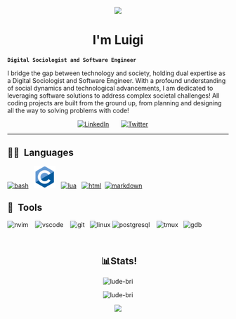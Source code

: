 <p align="center">
  <img src="https://capsule-render.vercel.app/api?type=venom&height=200&color=1fcf9a&text=Hello!&fontAlignY=73&animation=fadeIn&fontColor=f7fcfb" />
</p>
<h1 align="center"> I'm Luigi </h1>

**`Digital Sociologist and Software Engineer`**

I bridge the gap between technology and society, holding dual expertise as a Digital Sociologist and Software Engineer. With a profound understanding of social dynamics and technological advancements, I am dedicated to leveraging software solutions to address complex societal challenges! All coding projects are built from the ground up, from planning and designing all the way to solving problems with code!

<!-- Social icons section -->
<p align="center">
  <a href="https://www.linkedin.com/in/luigi-piantavinha/"><img width="32px" alt="LinkedIn" title="LinkedIn" src="https://i.imgur.com/yRpa1dQ.png"/></a>
  &#8287;&#8287;&#8287;&#8287;&#8287;
  <a href="https://twitter.com/Piantavinha_"><img width="32px" alt="Twitter" title="Twitter" src="https://i.imgur.com/AixJgnm.png"/></a>
  &#8287;&#8287;&#8287;&#8287;&#8287;
<!--   &#8287;&#8287;&#8287;&#8287;&#8287;
  <a href="http://eyl327.mywebcommunity.org/promos/"><img width="32px" alt="Free Stuff" title="Free gifts for you" src="https://i.imgur.com/0uVwkoZ.png"/></a> -->
</p>
<hr>
<h2>👨‍💻 &nbsp;Languages </h2>
<p align="left" />
<a href="https://www.gnu.org/software/bash/"><img src="https://bashlogo.com/img/symbol/png/full_colored_light.png" alt="bash" width="50" height="50"/></a>&nbsp;&nbsp;
<a href="https://www.learn-c.org"><img src="https://raw.githubusercontent.com/devicons/devicon/master/icons/c/c-original.svg" alt="c" width="50" height="50"/></a>&nbsp;&nbsp;
<a href="https://www.lua.org"><img src="https://upload.wikimedia.org/wikipedia/commons/c/cf/Lua-Logo.svg" alt="lua" width="50" height="50"/></a>&nbsp;&nbsp; 
<a href="https://html.spec.whatwg.org"><img src="https://cdn-icons-png.flaticon.com/512/732/732212.png" alt="html" width="50" height="50"/></a>&nbsp;
<a href="https://html.spec.whatwg.org"><img src="https://boost.space/wp-content/uploads/2022/06/markdown.png" alt="markdown" width="50" height="50"/> </a>
</p>

<h2> 🧰 &nbsp;Tools </h2>
<p align="left">
<img src="https://cdn.jsdelivr.net/gh/devicons/devicon@latest/icons/neovim/neovim-original.svg" alt="nvim" width="50" height="50" /> </a>&nbsp;&nbsp;
<img src="https://cdn.jsdelivr.net/gh/devicons/devicon@latest/icons/vscode/vscode-original.svg" alt="vscode" width="50" height="50"/> </a>&nbsp;&nbsp;
<img src="https://www.vectorlogo.zone/logos/git-scm/git-scm-icon.svg" alt="git" width="50" height="50"/> </a>&nbsp;
<img src="https://icons.iconarchive.com/icons/dakirby309/simply-styled/256/OS-Linux-icon.png" alt="linux" width="50" height="50"/> </a>
<img src="https://upload.wikimedia.org/wikipedia/commons/2/29/Postgresql_elephant.svg" alt="postgresql" width="50" height="50"/> </a>&nbsp;&nbsp; 
<img src="https://cdn.worldvectorlogo.com/logos/tmux.svg" alt="tmux" width="50" height="50"/>&nbsp;&nbsp;
<img src="https://upload.wikimedia.org/wikipedia/commons/8/83/The_GNU_logo.png" alt="gdb" width="50" height="50"/></a>&nbsp;&nbsp; 
</p>

<br>

<h2 align="center"> &nbsp;📊Stats! </h2>
<p align="center"> <img src="https://github-readme-stats.vercel.app/api?username=lude-bri&show_icons=true&locale=en&theme=vue-dark" alt="lude-bri" /> </p>
<p align="center"> <img src="https://github-readme-stats.vercel.app/api/top-langs?username=lude-bri&show_icons=true&locale=en&theme=vue-dark&layout=compact" alt="lude-bri" /> </p>

<p align="center">
  <img src="https://capsule-render.vercel.app/api?type=waving&height=200&color=1fcf9a&text=See%20More!&section=footer&fontAlignY=69&animation=fadeIn&fontColor=f7fcfb" />
</p>
